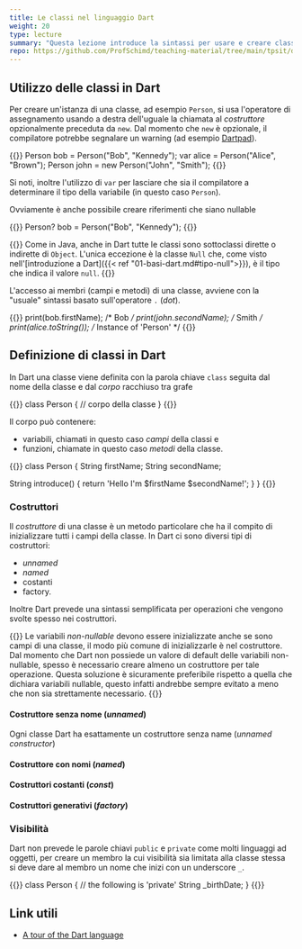 ```yaml
---
title: Le classi nel linguaggio Dart
weight: 20
type: lecture
summary: "Questa lezione introduce la sintassi per usare e creare classi in Dart. Particolare spazio è dedicato ai costruttore che in Dart hanno una forma ed una sintassi non usuale."
repo: https://github.com/ProfSchimd/teaching-material/tree/main/tpsit/dart/basics
---
```


## Utilizzo delle classi in Dart
Per creare un'istanza di una classe, ad esempio `Person`, si usa l'operatore di assegnamento
usando a destra dell'uguale la chiamata al *costruttore* opzionalmente preceduta da `new`.
Dal momento che `new` è opzionale, il compilatore potrebbe segnalare un warning (ad esempio
[Dartpad](https://dartpad.dev)).

{{<highlight dart>}}
Person bob = Person("Bob", "Kennedy");
var alice = Person("Alice", "Brown");
Person john = new Person("John", "Smith");
{{</highlight>}}

Si noti, inoltre l'utilizzo di `var` per lasciare che sia il compilatore a determinare il tipo
della variabile (in questo caso `Person`).

Ovviamente è anche possibile creare riferimenti che siano nullable

{{<highlight dart>}}
Person? bob = Person("Bob", "Kennedy");
{{</highlight>}}

{{<attention>}}
Come in Java, anche in Dart tutte le classi sono sottoclassi dirette o indirette di `Object`. L'unica
eccezione è la classe `Null` che, come visto nell'[introduzione a Dart]({{< ref "01-basi-dart.md#tipo-null">}}),
è il tipo che indica il valore `null`.
{{</attention>}}

L'accesso ai membri (campi e metodi) di una classe, avviene con la "usuale" sintassi basato
sull'operatore `.` (*dot*).

{{<highlight dart>}}
print(bob.firstName); /* Bob */
print(john.secondName); /* Smith */
print(alice.toString()); /* Instance of 'Person' */
{{</highlight>}}

## Definizione di classi in Dart
In Dart una classe viene definita con la parola chiave `class` seguita
dal nome della classe e dal *corpo* racchiuso tra grafe

{{<highlight dart>}}
class Person {
  // corpo della classe
}
{{</highlight>}}

Il corpo può contenere:
* variabili, chiamati in questo caso *campi* della classi e
* funzioni, chiamate in questo caso *metodi* della classe.

{{<highlight dart>}}
class Person {
  String firstName;
  String secondName;

  String introduce() {
    return 'Hello I\'m $firstName $secondName!';
  }
}
{{</highlight>}}

### Costruttori
Il *costruttore* di una classe è un metodo particolare che ha il compito di
inizializzare tutti i campi della classe. In Dart ci sono diversi tipi di
costruttori:

* *unnamed*
* *named*
* costanti
* factory.

Inoltre Dart prevede una sintassi semplificata per operazioni che vengono
svolte spesso nei costruttori.

{{<attention title="costruttore e non-nullable">}}
Le variabili *non-nullable* devono essere inizializzate anche se sono campi di
una classe, il modo più comune di inizializzarle è nel costruttore. Dal momento
che Dart non possiede un valore di default delle variabili non-nullable, spesso
è necessario creare almeno un costruttore per tale operazione. Questa soluzione
è sicuramente preferibile rispetto a quella che dichiara variabili nullable,
questo infatti andrebbe sempre evitato a meno che non sia strettamente necessario.
{{</attention>}}

#### Costruttore senza nome (*unnamed*)
Ogni classe Dart ha esattamente un costruttore senza name (*unnamed constructor*)

#### Costruttore con nomi (*named*)

#### Costruttori costanti (*const*)

#### Costruttori generativi (*factory*)

### Visibilità
Dart non prevede le parole chiavi `public` e `private` come molti linguaggi ad oggetti, per
creare un membro la cui visibilità sia limitata alla classe stessa si deve dare al membro
un nome che inizi con un underscore `_`.

{{<highlight dart>}}
class Person {
  // the following is 'private'
  String _birthDate; 
}
{{</highlight>}}

## Link utili

* [A tour of the Dart language][1]

[1]: https://dart.dev/guides/language/language-tour